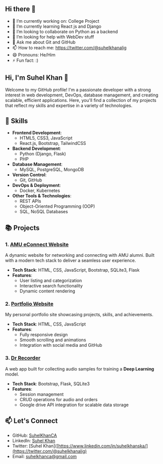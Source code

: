 ## Hi there 👋

- 🔭 I’m currently working on: College Project
- 🌱 I’m currently learning React js and Django
- 👯 I’m looking to collaborate on Python as a backend
- 🤔 I’m looking for help with WebDev stuff
- 💬 Ask me about Git and GitHub
- 📫 How to reach me: https://twitter.com/@suhelkhanalig
- 😄 Pronouns: He/Him
- ⚡ Fun fact: :)

## Hi, I'm Suhel Khan 👋

Welcome to my GitHub profile! I'm a passionate developer with a strong interest in web development, DevOps, database management, and creating scalable, efficient applications. Here, you'll find a collection of my projects that reflect my skills and expertise in a variety of technologies.

## 🚀 Skills
- **Frontend Development**: 
  - HTML5, CSS3, JavaScript
  - React.js, Bootstrap, TailwindCSS
- **Backend Development**: 
  - Python (Django, Flask)
  - PHP
- **Database Management**:
  - MySQL, PostgreSQL, MongoDB
- **Version Control**:
  - Git, GitHub
- **DevOps & Deployment**:
  - Docker, Kubernetes
- **Other Tools & Technologies**:
  - REST APIs
  - Object-Oriented Programming (OOP)
  - SQL, NoSQL Databases

## 📚 Projects

### 1. **[AMU eConnect Website](https://github.com/SuhelKhanCA/AMU-eConnect)** 
A dynamic website for networking and connecting with AMU alumni. Built with a modern tech stack to deliver a seamless user experience.

- **Tech Stack**: HTML, CSS, JavaScript, Bootstrap, SQLite3, Flask
- **Features**: 
  - User listing and categorization
  - Interactive search functionality
  - Dynamic content rendering

### 2. **[Portfolio Website](https://github.com/SuhelKhanCA/Portfolio)**  
My personal portfolio site showcasing projects, skills, and achievements.

- **Tech Stack**: HTML, CSS, JavaScript
- **Features**:
  - Fully responsive design
  - Smooth scrolling and animations
  - Integration with social media and GitHub

### 3. **[Dr Recorder](https://github.com/SuhelKhanCA/dr-recorder)**
A web app built for collecting audio samples for training a **Deep Learning** model.

- **Tech Stack**: Bootstrap, Flask, SQLite3
- **Features**:
  - Session management
  - CRUD operations for audio and orders
  - Google drive API integration for scalable data storage

## 📫 Let's Connect
- GitHub: [SuhelKhanCA](https://github.com/SuhelKhanCA)
- LinkedIn: [Suhel Khan](https://www.linkedin.com/in/suhelkhanska/)
- Twitter: [Suhel Khan]([https://www.linkedin.com/in/suhelkhanska/](https://twitter.com/@suhelkhanalig)
- Email: suhelkhanca@gmail.com
